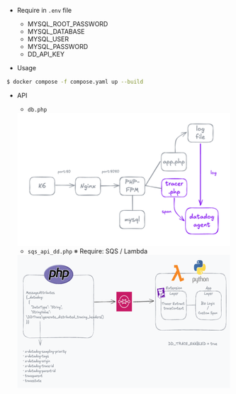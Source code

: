 - Require in `.env` file
  - MYSQL_ROOT_PASSWORD
  - MYSQL_DATABASE
  - MYSQL_USER
  - MYSQL_PASSWORD
  - DD_API_KEY

- Usage
```sh
$ docker compose -f compose.yaml up --build
```

- API
  - `db.php`
  <img src="img/db.png" width=auto height="300">
  
  - `sqs_api_dd.php` ※ Require: SQS / Lambda
  <img src="img/sqs.png" width=auto height="300">
